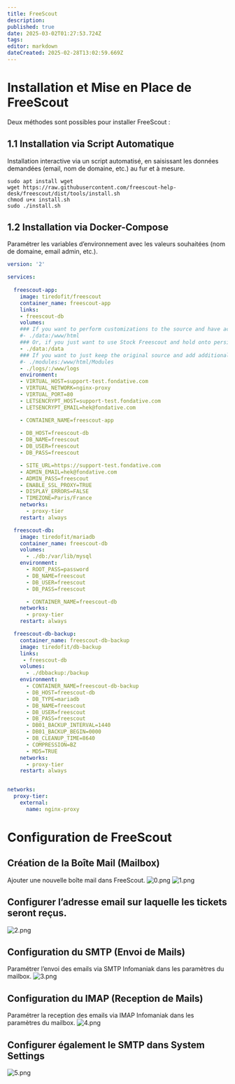```yaml
---
title: FreeScout
description: 
published: true
date: 2025-03-02T01:27:53.724Z
tags: 
editor: markdown
dateCreated: 2025-02-28T13:02:59.669Z
---
```


# Installation et Mise en Place de FreeScout

Deux méthodes sont possibles pour installer FreeScout :

## 1.1 Installation via Script Automatique
Installation interactive via un script automatisé, en saisissant les données demandées (email, nom de domaine, etc.) au fur et à mesure. 
```
sudo apt install wget
wget https://raw.githubusercontent.com/freescout-help-desk/freescout/dist/tools/install.sh
chmod u+x install.sh
sudo ./install.sh
```

## 1.2 Installation via Docker-Compose

Paramétrer les variables d’environnement avec les valeurs souhaitées (nom de domaine, email admin, etc.).
```yaml
version: '2'

services:
  
  freescout-app:
    image: tiredofit/freescout
    container_name: freescout-app
    links:
    - freescout-db
    volumes:
    ### If you want to perform customizations to the source and have access to it, then uncomment this line - This includes modules
    #- ./data:/www/html
    ### Or, if you just want to use Stock Freescout and hold onto persistent files like cache and session use this, one or the other.
    - ./data:/data
    ### If you want to just keep the original source and add additional modules uncomment this line
    #- ./modules:/www/html/Modules
    - ./logs/:/www/logs
    environment:
    - VIRTUAL_HOST=support-test.fondative.com
    - VIRTUAL_NETWORK=nginx-proxy
    - VIRTUAL_PORT=80
    - LETSENCRYPT_HOST=support-test.fondative.com
    - LETSENCRYPT_EMAIL=hek@fondative.com

    - CONTAINER_NAME=freescout-app
    
    - DB_HOST=freescout-db
    - DB_NAME=freescout
    - DB_USER=freescout
    - DB_PASS=freescout

    - SITE_URL=https://support-test.fondative.com
    - ADMIN_EMAIL=hek@fondative.com
    - ADMIN_PASS=freescout
    - ENABLE_SSL_PROXY=TRUE
    - DISPLAY_ERRORS=FALSE
    - TIMEZONE=Paris/France
    networks:
      - proxy-tier
    restart: always

  freescout-db:
    image: tiredofit/mariadb
    container_name: freescout-db
    volumes:
      - ./db:/var/lib/mysql
    environment:
      - ROOT_PASS=password
      - DB_NAME=freescout
      - DB_USER=freescout
      - DB_PASS=freescout

      - CONTAINER_NAME=freescout-db
    networks:
      - proxy-tier
    restart: always

  freescout-db-backup:
    container_name: freescout-db-backup
    image: tiredofit/db-backup
    links:
     - freescout-db
    volumes:
      - ./dbbackup:/backup
    environment:
      - CONTAINER_NAME=freescout-db-backup
      - DB_HOST=freescout-db
      - DB_TYPE=mariadb
      - DB_NAME=freescout
      - DB_USER=freescout
      - DB_PASS=freescout
      - DB01_BACKUP_INTERVAL=1440
      - DB01_BACKUP_BEGIN=0000
      - DB_CLEANUP_TIME=8640
      - COMPRESSION=BZ
      - MD5=TRUE
    networks:
      - proxy-tier
    restart: always


networks:
  proxy-tier:
    external:
      name: nginx-proxy
```



# Configuration de FreeScout

## Création de la Boîte Mail (Mailbox)

Ajouter une nouvelle boîte mail dans FreeScout.
![0.png](/0.png)
![1.png](/1.png)

## Configurer l’adresse email sur laquelle les tickets seront reçus.
![2.png](/2.png)


## Configuration du SMTP (Envoi de Mails)
Paramétrer l’envoi des emails via SMTP Infomaniak dans les paramètres du mailbox.
![3.png](/3.png)

## Configuration du IMAP (Reception de Mails)

Paramétrer la reception des emails via IMAP Infomaniak dans les paramètres du mailbox.
![4.png](/4.png)

## Configurer également le SMTP dans System Settings
![5.png](/5.png)


